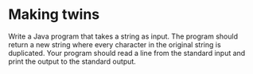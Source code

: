 # Making twins

Write a Java program that takes a string as input. The program should return a new string where every character in the original string is duplicated. Your program should read a line from the standard input and print the output to the standard output.

